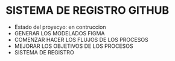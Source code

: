 <h1> SISTEMA DE REGISTRO GITHUB</h1>

- Estado del proyecyo: en contruccion
- GENERAR LOS MODELADOS FIGMA
- COMENZAR HACER LOS FLUJOS DE LOS PROCESOS
- MEJORAR LOS OBJETIVOS DE LOS PROCESOS
-  SISTEMA DE REGISTRO 
